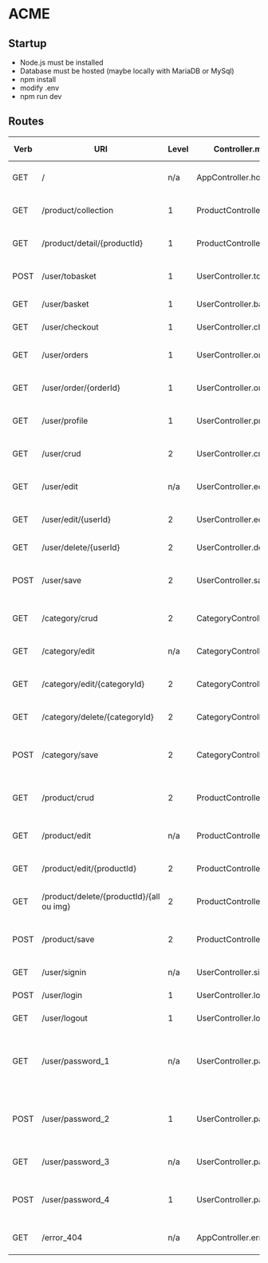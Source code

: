 # ACME

## Startup

- Node.js must be installed
- Database must be hosted (maybe locally with MariaDB or MySql)
- npm install
- modify .env
- npm run dev

## Routes

| Verb | URI                                      | Level | Controller.method            | Action                                                   | Server response | Redirection client vers : |
| ---- | ---------------------------------------- | ----- | ---------------------------- | -------------------------------------------------------- | --------------- | ------------------------- |
| GET  | /                                        | n/a   | AppController.home           | Rediriger vers la collection.                            | n/a             | GET /product/collection   |
| GET  | /product/collection                      | 1     | ProductController.collection | Afficher les produits par catégories.                    | JSONArray       | VIEW_COLLECTION           |
| GET  | /product/detail/{productId}              | 1     | ProductController.detail     | Afficher le détail d'un produit.                         | JSONObject      | VIEW_DETAIL n/a           |
| POST | /user/tobasket                           | 1     | UserController.tobasket      | Ajouter un produit au panier.                            | OK              | VIEW_DETAIL n/a           |
| GET  | /user/basket                             | 1     | UserController.basket        | Afficher le panier.                                      | JSONArray       | VIEW_BASKET               |
| GET  | /user/checkout                           | 1     | UserController.checkout      | Valider le panier.                                       | OK              | VIEW_CHECKOUT             |
| GET  | /user/orders                             | 1     | UserController.orders        | Afficher la liste des commandes.                         | JSONArray       | VIEW_ORDERS               |
| GET  | /user/order/{orderId}                    | 1     | UserController.order         | Afficher le détail d'une commande.                       | JSONObject      | VIEW_ORDER                |
| GET  | /user/profile                            | 1     | UserController.profile       | Afficher le profil d'un revendeur.                       | JSONObject      | VIEW_PROFILE              |
| GET  | /user/crud                               | 2     | UserController.crud          | Afficher les revendeurs (gestion).                       | JSONArray       | VIEW_CRUD_DEALERS         |
| GET  | /user/edit                               | n/a   | UserController.edit          | Créer un revendeur (saisie).                             | n/a             | VIEW_EDIT_DEALER          |
| GET  | /user/edit/{userId}                      | 2     | UserController.edit          | Modifier un revendeur (saisie).                          | JSONObjet       | VIEW_EDIT_DEALER          |
| GET  | /user/delete/{userId}                    | 2     | UserController.delete        | Supprimer un revendeur.                                  | OK              | GET /user/crud            |
| POST | /user/save                               | 2     | UserController.save          | Sauvegarder un revendeur (création ou modification).     | OK              | GET /user/crud            |
| GET  | /category/crud                           | 2     | CategoryController.list      | Afficher les catégories (gestion).                       | JSONArray       | VIEW_CRUD_CATEGORIES      |
| GET  | /category/edit                           | n/a   | CategoryController.edit      | Créer une catégorie (saisie).                            | n/a             | VIEW_EDIT_CATEGORY        |
| GET  | /category/edit/{categoryId}              | 2     | CategoryController.edit      | Modifier une catégorie (saisie).                         | JSONObject      | VIEW_EDIT_CATEGORY        |
| GET  | /category/delete/{categoryId}            | 2     | CategoryController.delete    | Supprimer une catégorie.                                 | OK              | GET /category/crud        |
| POST | /category/save                           | 2     | CategoryController.save      | Sauvegarder une catégorie (création ou modification).    | OK              | GET /category/crud        |
| GET  | /product/crud                            | 2     | ProductController.list       | Afficher les produits par catégories (gestion).          | JSONArray       | VIEW_CRUD_PRODUCTS        |
| GET  | /product/edit                            | n/a   | ProductController.edit       | Créer un produit (saisie).                               | n/a             | VIEW_EDIT_PRODUCT         |
| GET  | /product/edit/{productId}                | 2     | ProductController.edit       | Modifier un produit (saisie).                            | JSONObject      | VIEW_EDIT_PRODUCT         |
| GET  | /product/delete/{productId}/{all ou img} | 2     | ProductController.delete     | Supprimer un produit et/ou son image.                    | OK              | GET /product/crud         |
| POST | /product/save                            | 2     | ProductController.save       | Sauvegarder un produit (création ou modification).       | OK              | GET /product/crud         |
| GET  | /user/signin                             | n/a   | UserController.signin        | Login (saisie).                                          | n/a             | VIEW_CONNECTION           |
| POST | /user/login                              | 1     | UserController.login         | Login (validation).                                      | OK              | GET /                     |
| GET  | /user/logout                             | 1     | UserController.logout        | Détruire la session.                                     | OK              | GET /user/signin          |
| GET  | /user/password_1                         | n/a   | UserController.password_1    | Saisir l'identifiant pour réinitialiser le mot de passe. | n/a             | VIEW_PASSWORD_1           |
| POST | /user/password_2                         | 1     | UserController.password_2    | Envoyer l'email pour réinitialiser le mot de passe.      | OK              | VIEW_PASSWORD_2           |
| GET  | /user/password_3                         | n/a   | UserController.password_3    | Saisie du nouveau mot de passe.                          | n/a             | VIEW_PASSWORD_3           |
| POST | /user/password_4                         | 1     | UserController.password_4    | Sauvegarde le nouveau mot de passe.                      | OK              | VIEW_PASSWORD_4           |
| GET  | /error_404                               | n/a   | AppController.error_404      | Afficher l'erreur 404 usernalisée.                       | n/a             | VIEW_ERROR_404            |

